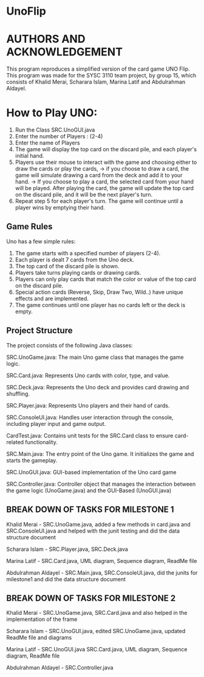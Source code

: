 # UnoFlip
# AUTHORS AND ACKNOWLEDGEMENT

This program reproduces a simplified version of the card game UNO Flip. This program was made for the SYSC 3110 team project, by group 15, which consists of Khalid Merai, Scharara Islam, Marina Latif and Abdulrahman Aldayel.

# How to Play UNO:
1. Run the Class SRC.UnoGUI.java
2. Enter the number of Players : (2-4)
3. Enter the name of Players
4. The game will display the top card on the discard pile, and each player's initial hand.
5. Players use their mouse to interact with the game and choosing either to draw the cards or play the cards,
   -> if you choose to draw a card, the game will simulate drawing a card from the deck and add it to your hand.
   -> If you choose to play a card, the selected card from your hand will be played. After playing the card, the game will update the top 
      card on the discard pile, and it will be the next player's turn.
6. Repeat step 5 for each player's turn. The game will continue until a player wins by emptying their hand.


Game Rules
---------------------------------------

Uno has a few simple rules:
1. The game starts with a specified number of players (2-4).
2. Each player is dealt 7 cards from the Uno deck.
3. The top card of the discard pile is shown.
4. Players take turns playing cards or drawing cards.
5. Players can only play cards that match the color or value of the top card on the discard pile.
6. Special action cards (Reverse, Skip, Draw Two, Wild..) have unique effects and are implemented.
7. The game continues until one player has no cards left or the deck is empty.


Project Structure
---------------------------------------

The project consists of the following Java classes:

SRC.UnoGame.java: The main Uno game class that manages the game logic.

SRC.Card.java: Represents Uno cards with color, type, and value.

SRC.Deck.java: Represents the Uno deck and provides card drawing and shuffling.

SRC.Player.java: Represents Uno players and their hand of cards.

SRC.ConsoleUI.java: Handles user interaction through the console, including player input and game output.

CardTest.java: Contains unit tests for the SRC.Card class to ensure card-related functionality.

SRC.Main.java: The entry point of the Uno game. It initializes the game and starts the gameplay.

SRC.UnoGUI.java: GUI-based implementation of the Uno card game

SRC.Controller.java: Controller object that manages the interaction between the game logic (UnoGame.java) and the GUI-Based (UnoGUI.java)

BREAK DOWN OF TASKS FOR MILESTONE 1
---------------------------------------

Khalid Merai - SRC.UnoGame.java, added a few methods in card.java and SRC.ConsoleUI.java and helped with the junit testing and did the data structure document

Scharara Islam - SRC.Player.java, SRC.Deck.java

Marina Latif - SRC.Card.java, UML diagram, Sequence diagram, ReadMe file 

Abdulrahman Aldayel - SRC.Main.java, SRC.ConsoleUI.java, did the junits for milestone1 and did the data structure document

BREAK DOWN OF TASKS FOR MILESTONE 2
---------------------------------------

Khalid Merai - SRC.UnoGame.java, SRC.Card.java and also helped in the implementation of the frame

Scharara Islam - SRC.UnoGUI.java, edited SRC.UnoGame.java, updated ReadMe file and diagrams

Marina Latif - SRC.UnoGUI.java SRC.Card.java, UML diagram, Sequence diagram, ReadMe file 

Abdulrahman Aldayel - SRC.Controller.java




